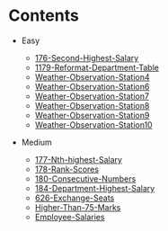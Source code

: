 # Contents
- Easy
    - [176-Second-Highest-Salary](./Easy/176-Second-Highest-Salary/README.md)
    - [1179-Reformat-Department-Table](./Easy/1179-Reformat-Department-Table/README.md)
    - [Weather-Observation-Station4](./Easy/Weather-Observation-Station4/README.md)
    - [Weather-Observation-Station6](./Easy/Weather-Observation-Station6/README.md)
    - [Weather-Observation-Station7](./Easy/Weather-Observation-Station7/README.md)
    - [Weather-Observation-Station8](./Easy/Weather-Observation-Station8/README.md)    
    - [Weather-Observation-Station9](./Easy/Weather-Observation-Station9/README.md)  
    - [Weather-Observation-Station10](./Easy/Weather-Observation-Station10/README.md)  

- Medium
    - [177-Nth-highest-Salary](./Medium/177-Nth-Highest-Salary/README.md)
    - [178-Rank-Scores](./Medium/178-Rank-Scores/README.md)
    - [180-Consecutive-Numbers](./Medium/180-Consecutive-Numbers/README.md)
    - [184-Department-Highest-Salary](./Medium/184-Department-Highest-Salary/README.md)
    - [626-Exchange-Seats](./Medium/626-Exchange-Seats/README.md)
    - [Higher-Than-75-Marks](./Medium/Higher-Than-75-Marks/README.md)  
    - [Employee-Salaries](./Medium/Employee-Salaries/README.md)  
